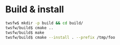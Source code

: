 # Build & install

```sh
twsfw$ mkdir -p build && cd build/
twsfw/build$ cmake ..
twsfw/build$ make
twsfw/build$ cmake --install . --prefix /tmp/foo
```
